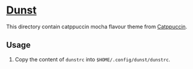 # [Dunst](https://github.com/dunst-project/dunst)

This directory contain catppuccin mocha flavour theme from [Catppuccin](https://github.com/catppuccin/dunst).

## Usage

1. Copy the content of `dunstrc` into `$HOME/.config/dunst/dunstrc`.
